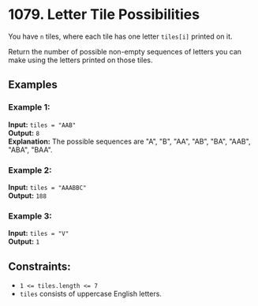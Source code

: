 # 1079. Letter Tile Possibilities

You have `n` tiles, where each tile has one letter `tiles[i]` printed on it.

Return the number of possible non-empty sequences of letters you can make using the letters printed on those tiles.

## Examples

### Example 1:
**Input:** `tiles = "AAB"`  
**Output:** `8`  
**Explanation:** The possible sequences are "A", "B", "AA", "AB", "BA", "AAB", "ABA", "BAA".

### Example 2:
**Input:** `tiles = "AAABBC"`  
**Output:** `188`

### Example 3:
**Input:** `tiles = "V"`  
**Output:** `1`

## Constraints:
- `1 <= tiles.length <= 7`
- `tiles` consists of uppercase English letters.
